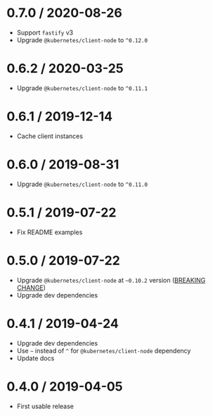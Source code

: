 0.7.0 / 2020-08-26
===================

  * Support `fastify` v3
  * Upgrade `@kubernetes/client-node` to `^0.12.0`

0.6.2 / 2020-03-25
===================

  * Upgrade `@kubernetes/client-node` to `^0.11.1`

0.6.1 / 2019-12-14
===================

  * Cache client instances

0.6.0 / 2019-08-31
===================

  * Upgrade `@kubernetes/client-node` to `^0.11.0`

0.5.1 / 2019-07-22
===================

  * Fix README examples

0.5.0 / 2019-07-22
===================

  * Upgrade `@kubernetes/client-node` at `~0.10.2` version ([BREAKING CHANGE](https://github.com/kubernetes-client/javascript/blob/master/CHANGELOG.md#0100))
  * Upgrade dev dependencies

0.4.1 / 2019-04-24
===================

  * Upgrade dev dependencies
  * Use `~` instead of `^` for `@kubernetes/client-node` dependency
  * Update docs

0.4.0 / 2019-04-05
===================

  * First usable release
